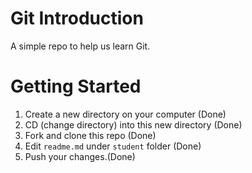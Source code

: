 # Git Introduction
A simple repo to help us learn Git.

# Getting Started
1. Create a new directory on your computer (Done)
2. CD (change directory) into this new directory (Done)
3. Fork and clone this repo (Done)
4. Edit `readme.md` under `student` folder (Done)
5. Push your changes.(Done)
